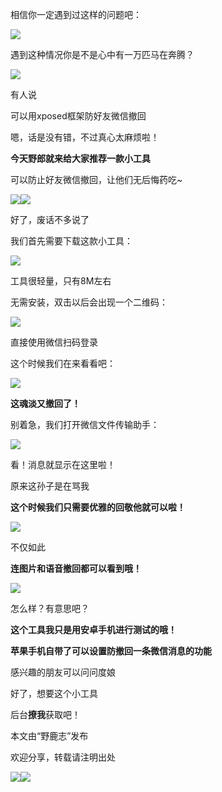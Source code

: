 相信你一定遇到过这样的问题吧：

![](https://pic2.zhimg.com/v2-4dcdd4179b07143ce1d033397539aa6d_r.jpg)

遇到这种情况你是不是心中有一万匹马在奔腾？  

![](undefined)

有人说

可以用xposed框架防好友微信撤回

嗯，话是没有错，不过真心太麻烦啦！

**今天野郎就来给大家推荐一款小工具**

可以防止好友微信撤回，让他们无后悔药吃~

![](undefined)![](https://pic2.zhimg.com/v2-29972d51c8ff091e19931910625efd1d_r.jpg)

好了，废话不多说了

我们首先需要下载这款小工具：

![](undefined)

工具很轻量，只有8M左右

无需安装，双击以后会出现一个二维码：

![](https://pic4.zhimg.com/v2-c158f66eaa28dfe054765ec6edf7db33_r.jpg)

直接使用微信扫码登录  

这个时候我们在来看看吧：

![](https://pic3.zhimg.com/v2-dbc428f5fccbc81b1c639fca4bc10e4e_r.jpg)

**这魂淡又撤回了！**

别着急，我们打开微信文件传输助手：

![](https://pic1.zhimg.com/v2-ef62fe0439d04ca6387fd74a2d7809e0_r.jpg)

看！消息就显示在这里啦！

原来这孙子是在骂我

**这个时候我们只需要优雅的回敬他就可以啦！**

![](https://pic3.zhimg.com/v2-d63555a00ae9f2f65dc460ab3aa2793e_r.jpg)

不仅如此  

**连图片和语音撤回都可以看到哦！**

![](https://pic4.zhimg.com/v2-da7aa2c17893360e226ec650ea86ecd7_r.jpg)

怎么样？有意思吧？  

**这个工具我只是用安卓手机进行测试的哦！**

**苹果手机自带了可以设置防撤回一条微信消息的功能**

感兴趣的朋友可以问问度娘

好了，想要这个小工具

后台**撩我**获取吧！

本文由“野鹿志”发布  

欢迎分享，转载请注明出处

![](https://pic2.zhimg.com/v2-29972d51c8ff091e19931910625efd1d_r.jpg)![](https://pic4.zhimg.com/v2-8be8099e6b75278e676f0588f3b58173_r.jpg)